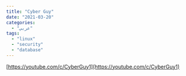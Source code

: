 ```yaml
---
title: "Cyber Guy"
date: "2021-03-20"
categories:
  - "عربي"
tags:
  - "linux"
  - "security"
  - "database"
---
```


[https://youtube.com/c/CyberGuy1](https://youtube.com/c/CyberGuy1)
